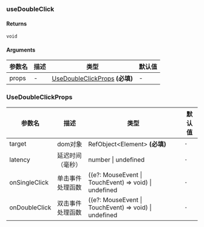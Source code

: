 ### useDoubleClick

#### Returns
`void`

#### Arguments
|参数名|描述|类型|默认值|
|---|---|---|---|
|props|-|[UseDoubleClickProps](#UseDoubleClickProps)  **(必填)**|-|

### UseDoubleClickProps

|参数名|描述|类型|默认值|
|---|---|---|---|
|target|dom对象|RefObject&lt;Element&gt;  **(必填)**|`-`|
|latency|延迟时间（毫秒）|number \| undefined |`-`|
|onSingleClick|单击事件处理函数|((e?: MouseEvent \| TouchEvent) => void) \| undefined |`-`|
|onDoubleClick|双击事件处理函数|((e?: MouseEvent \| TouchEvent) => void) \| undefined |`-`|